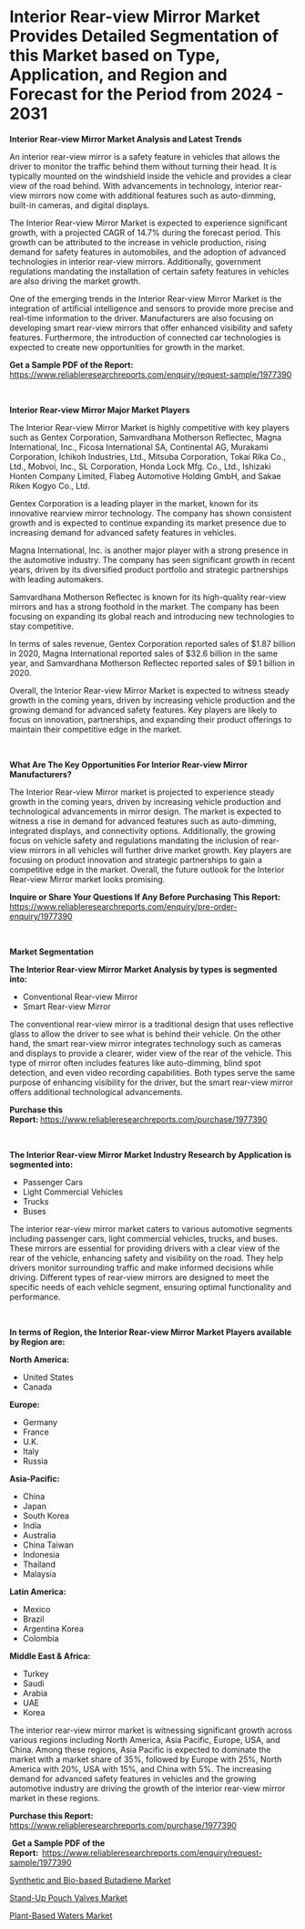 <p><h1>Interior Rear-view Mirror Market Provides Detailed Segmentation of this Market based on Type, Application, and Region and Forecast for the Period from 2024 - 2031</h1></p><p><strong>Interior Rear-view Mirror Market Analysis and Latest Trends</strong></p>
<p><p>An interior rear-view mirror is a safety feature in vehicles that allows the driver to monitor the traffic behind them without turning their head. It is typically mounted on the windshield inside the vehicle and provides a clear view of the road behind. With advancements in technology, interior rear-view mirrors now come with additional features such as auto-dimming, built-in cameras, and digital displays.</p><p>The Interior Rear-view Mirror Market is expected to experience significant growth, with a projected CAGR of 14.7% during the forecast period. This growth can be attributed to the increase in vehicle production, rising demand for safety features in automobiles, and the adoption of advanced technologies in interior rear-view mirrors. Additionally, government regulations mandating the installation of certain safety features in vehicles are also driving the market growth.</p><p>One of the emerging trends in the Interior Rear-view Mirror Market is the integration of artificial intelligence and sensors to provide more precise and real-time information to the driver. Manufacturers are also focusing on developing smart rear-view mirrors that offer enhanced visibility and safety features. Furthermore, the introduction of connected car technologies is expected to create new opportunities for growth in the market.</p></p>
<p><strong>Get a Sample PDF of the Report:&nbsp;</strong> <a href="https://www.reliableresearchreports.com/enquiry/request-sample/1977390">https://www.reliableresearchreports.com/enquiry/request-sample/1977390</a></p>
<p>&nbsp;</p>
<p><strong>Interior Rear-view Mirror Major Market Players</strong></p>
<p><p>The Interior Rear-view Mirror Market is highly competitive with key players such as Gentex Corporation, Samvardhana Motherson Reflectec, Magna International, Inc., Ficosa International SA, Continental AG, Murakami Corporation, Ichikoh Industries, Ltd., Mitsuba Corporation, Tokai Rika Co., Ltd., Mobvoi, Inc., SL Corporation, Honda Lock Mfg. Co., Ltd., Ishizaki Honten Company Limited, Flabeg Automotive Holding GmbH, and Sakae Riken Kogyo Co., Ltd. </p><p>Gentex Corporation is a leading player in the market, known for its innovative rearview mirror technology. The company has shown consistent growth and is expected to continue expanding its market presence due to increasing demand for advanced safety features in vehicles.</p><p>Magna International, Inc. is another major player with a strong presence in the automotive industry. The company has seen significant growth in recent years, driven by its diversified product portfolio and strategic partnerships with leading automakers.</p><p>Samvardhana Motherson Reflectec is known for its high-quality rear-view mirrors and has a strong foothold in the market. The company has been focusing on expanding its global reach and introducing new technologies to stay competitive.</p><p>In terms of sales revenue, Gentex Corporation reported sales of $1.87 billion in 2020, Magna International reported sales of $32.6 billion in the same year, and Samvardhana Motherson Reflectec reported sales of $9.1 billion in 2020.</p><p>Overall, the Interior Rear-view Mirror Market is expected to witness steady growth in the coming years, driven by increasing vehicle production and the growing demand for advanced safety features. Key players are likely to focus on innovation, partnerships, and expanding their product offerings to maintain their competitive edge in the market.</p></p>
<p>&nbsp;</p>
<p><strong>What Are The Key Opportunities For Interior Rear-view Mirror Manufacturers?</strong></p>
<p><p>The Interior Rear-view Mirror market is projected to experience steady growth in the coming years, driven by increasing vehicle production and technological advancements in mirror design. The market is expected to witness a rise in demand for advanced features such as auto-dimming, integrated displays, and connectivity options. Additionally, the growing focus on vehicle safety and regulations mandating the inclusion of rear-view mirrors in all vehicles will further drive market growth. Key players are focusing on product innovation and strategic partnerships to gain a competitive edge in the market. Overall, the future outlook for the Interior Rear-view Mirror market looks promising.</p></p>
<p><strong>Inquire or Share Your Questions If Any Before Purchasing This Report:</strong> <a href="https://www.reliableresearchreports.com/enquiry/pre-order-enquiry/1977390">https://www.reliableresearchreports.com/enquiry/pre-order-enquiry/1977390</a></p>
<p>&nbsp;</p>
<p><strong>Market Segmentation</strong></p>
<p><strong>The Interior Rear-view Mirror Market Analysis by types is segmented into:</strong></p>
<p><ul><li>Conventional Rear-view Mirror</li><li>Smart Rear-view Mirror</li></ul></p>
<p><p>The conventional rear-view mirror is a traditional design that uses reflective glass to allow the driver to see what is behind their vehicle. On the other hand, the smart rear-view mirror integrates technology such as cameras and displays to provide a clearer, wider view of the rear of the vehicle. This type of mirror often includes features like auto-dimming, blind spot detection, and even video recording capabilities. Both types serve the same purpose of enhancing visibility for the driver, but the smart rear-view mirror offers additional technological advancements.</p></p>
<p><strong>Purchase this Report:&nbsp;</strong><a href="https://www.reliableresearchreports.com/purchase/1977390">https://www.reliableresearchreports.com/purchase/1977390</a></p>
<p>&nbsp;</p>
<p><strong>The Interior Rear-view Mirror Market Industry Research by Application is segmented into:</strong></p>
<p><ul><li>Passenger Cars</li><li>Light Commercial Vehicles</li><li>Trucks</li><li>Buses</li></ul></p>
<p><p>The interior rear-view mirror market caters to various automotive segments including passenger cars, light commercial vehicles, trucks, and buses. These mirrors are essential for providing drivers with a clear view of the rear of the vehicle, enhancing safety and visibility on the road. They help drivers monitor surrounding traffic and make informed decisions while driving. Different types of rear-view mirrors are designed to meet the specific needs of each vehicle segment, ensuring optimal functionality and performance.</p></p>
<p>&nbsp;</p>
<p><strong>In terms of Region, the Interior Rear-view Mirror Market Players available by Region are:</strong></p>
<p>
    <p> <strong> North America: </strong>
        <ul>
            <li>United States</li>
            <li>Canada</li>
        </ul>
        </p> 
    <p> <strong> Europe: </strong>
        <ul>
            <li>Germany</li>
            <li>France</li>
            <li>U.K.</li>
            <li>Italy</li>
            <li>Russia</li>
        </ul>
        </p> 
    <p> <strong> Asia-Pacific: </strong>
        <ul>
            <li>China</li>
            <li>Japan</li>
            <li>South Korea</li>
            <li>India</li>
            <li>Australia</li>
            <li>China Taiwan</li>
            <li>Indonesia</li>
            <li>Thailand</li>
            <li>Malaysia</li>
        </ul>
        </p> 
    <p> <strong> Latin America: </strong>
        <ul>
            <li>Mexico</li>
            <li>Brazil</li>
            <li>Argentina Korea</li>
            <li>Colombia</li>
        </ul>
        </p> 
    <p> <strong> Middle East & Africa: </strong>
        <ul>
            <li>Turkey</li>
            <li>Saudi</li>
            <li>Arabia</li>
            <li>UAE</li>
            <li>Korea</li>
        </ul>
    </p>
    </p>
<p><p>The interior rear-view mirror market is witnessing significant growth across various regions including North America, Asia Pacific, Europe, USA, and China. Among these regions, Asia Pacific is expected to dominate the market with a market share of 35%, followed by Europe with 25%, North America with 20%, USA with 15%, and China with 5%. The increasing demand for advanced safety features in vehicles and the growing automotive industry are driving the growth of the interior rear-view mirror market in these regions.</p></p>
<p><strong>Purchase this Report: </strong><a href="https://www.reliableresearchreports.com/purchase/1977390">https://www.reliableresearchreports.com/purchase/1977390</a></p>
<p>&nbsp;<strong>Get a Sample PDF of the Report:&nbsp;&nbsp;</strong><a href="https://www.reliableresearchreports.com/enquiry/request-sample/1977390">https://www.reliableresearchreports.com/enquiry/request-sample/1977390</a></p>
<p><strong></strong></p>
<p><p><a href="https://view.publitas.com/reportprime-1/decoding-the-synthetic-and-bio-based-butadiene-market-a-deep-dive-into-the-latest-market-trends-market-segmentation-and-competitive-analysis/">Synthetic and Bio-based Butadiene Market</a></p><p><a href="https://view.publitas.com/reportprime-1/stand-up-pouch-valves-market-research-report-provides-thorough-industry-overview-which-offers-an-in-depth-analysis-of-product-trends-and-new-market-divisions/">Stand-Up Pouch Valves Market</a></p><p><a href="https://view.publitas.com/reportprime-1/plant-based-waters-market-provides-detailed-segmentation-of-this-market-based-on-type-application-and-region-and-forecast-for-the-period-from-2023-2030/">Plant-Based Waters Market</a></p></p>